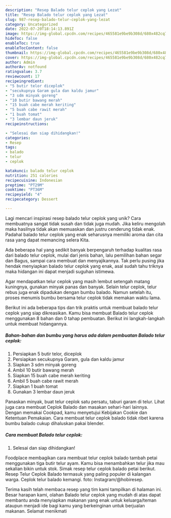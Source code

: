 ```yaml
---
description: "Resep Balado telur ceplok yang Lezat"
title: "Resep Balado telur ceplok yang Lezat"
slug: 987-resep-balado-telur-ceplok-yang-lezat
category: Uncategorized
date: 2022-07-20T18:14:13.891Z
image: https://img-global.cpcdn.com/recipes/465581e9be9b308d/680x482cq70/balado-telur-ceplok-foto-resep-utama.jpg
hideToc: false
enableToc: true
enableTocContent: false
thumbnail: https://img-global.cpcdn.com/recipes/465581e9be9b308d/680x482cq70/balado-telur-ceplok-foto-resep-utama.jpg
cover: https://img-global.cpcdn.com/recipes/465581e9be9b308d/680x482cq70/balado-telur-ceplok-foto-resep-utama.jpg
author: Admin
authorAv: notfound
ratingvalue: 3.7
reviewcount: 17
recipeingredient:
- "5 butir telor diceplok"
- "secukupnya Garam gula dan kaldu jamur"
- "3 sdm minyak goreng"
- "10 butir bawang merah"
- "15 buah cabe merah keriting"
- "5 buah cabe rawit merah"
- "1 buah tomat"
- "3 lembar daun jeruk"
recipeinstructions:

- "Selesai dan siap dihidangkan!"
categories:
- Resep
tags:
- balado
- telur
- ceplok

katakunci: balado telur ceplok 
nutrition: 251 calories
recipecuisine: Indonesian
preptime: "PT29M"
cooktime: "PT36M"
recipeyield: "4"
recipecategory: Dessert

---
```





Lagi mencari inspirasi resep balado telur ceplok yang unik? Cara membuatnya sangat tidak susah dan tidak juga mudah. Jika keliru mengolah maka hasilnya tidak akan memuaskan dan justru cenderung tidak enak. Padahal balado telur ceplok yang enak seharusnya memiliki aroma dan cita rasa yang dapat memancing selera Kita.





Ada beberapa hal yang sedikit banyak berpengaruh terhadap kualitas rasa dari balado telur ceplok, mulai dari jenis bahan, lalu pemilihan bahan segar dan Bagus, sampai cara membuat dan menyajikannya. Tak perlu pusing jika hendak menyiapkan balado telur ceplok yang enak,      asal sudah tahu triknya maka hidangan ini dapat menjadi suguhan istimewa.














Agar mendapatkan telur ceplok yang masih lembut setengah matang kuningnya, gunakan minyak panas dan banyak. Selain telur ceplok, telur rebus juga enak dipadukan dengan bumbu balado. Namun setelah itu, proses menumis bumbu bersama telur ceplok tidak memakan waktu lama.






Berikut ini ada beberapa tips dan trik praktis untuk membuat balado telur ceplok yang siap dikreasikan. Kamu bisa membuat Balado telur ceplok menggunakan 8 bahan dan 0 tahap pembuatan. Berikut ini langkah-langkah untuk membuat hidangannya.

<!--inarticleads1-->

##### Bahan-bahan dan bumbu yang harus ada dalam pembuatan Balado telur ceplok:

1. Persiapkan 5 butir telor, diceplok
1. Persiapkan secukupnya Garam, gula dan kaldu jamur
1. Siapkan 3 sdm minyak goreng
1. Ambil 10 butir bawang merah
1. Siapkan 15 buah cabe merah keriting
1. Ambil 5 buah cabe rawit merah
1. Siapkan 1 buah tomat
1. Gunakan 3 lembar daun jeruk


Panaskan minyak, buat telur ceplok satu persatu, taburi garam di telur. Lihat juga cara membuat Ceplok Balado dan masakan sehari-hari lainnya. Dengan memakai Cookpad, kamu menyetujui Kebijakan Cookie dan Ketentuan Pemakaian. Cara membuat telur ceplok balado tidak ribet karena bumbu balado cukup dihaluskan pakai blender. 

<!--inarticleads2-->

##### Cara membuat Balado telur ceplok:


1. Selesai dan siap dihidangkan!

Foodplace membagikan cara membuat telur ceplok balado tambah petai menggunakan tiga butir telur ayam. Kamu bisa menambahkan telur jika mau sekalian bikin untuk stok. Simak resep telur ceplok balado petai berikut. Resep Telur Ceplok Balado termasuk yang paling populer di kalangan warga. Ceplok telur balado kemangi. foto: Instagram/@hobiresep. 

Terima kasih telah membaca resep yang tim kami tampilkan di halaman ini. Besar harapan kami, olahan Balado telur ceplok yang mudah di atas dapat membantu anda menyiapkan makanan yang enak untuk keluarga/teman ataupun menjadi ide bagi kamu yang berkeinginan untuk berjualan makanan. Selamat menikmati
